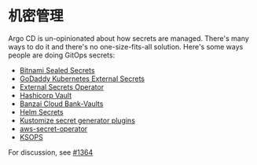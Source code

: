 # 机密管理

Argo CD is un-opinionated about how secrets are managed. There's many ways to do it and there's no one-size-fits-all solution. Here's some ways people are doing GitOps secrets:

* [Bitnami Sealed Secrets](https://github.com/bitnami-labs/sealed-secrets)
* [GoDaddy Kubernetes External Secrets](https://github.com/godaddy/kubernetes-external-secrets)
* [External Secrets Operator](https://github.com/ContainerSolutions/externalsecret-operator)
* [Hashicorp Vault](https://www.vaultproject.io)
* [Banzai Cloud Bank-Vaults](https://github.com/banzaicloud/bank-vaults)
* [Helm Secrets](https://github.com/futuresimple/helm-secrets)
* [Kustomize secret generator plugins](https://github.com/kubernetes-sigs/kustomize/blob/fd7a353df6cece4629b8e8ad56b71e30636f38fc/examples/kvSourceGoPlugin.md#secret-values-from-anywhere)
* [aws-secret-operator](https://github.com/mumoshu/aws-secret-operator)
* [KSOPS](https://github.com/viaduct-ai/kustomize-sops#argo-cd-integration)


For discussion, see [#1364](https://github.com/argoproj/argo-cd/issues/1364)
